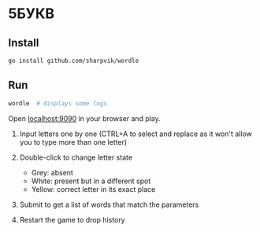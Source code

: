 # 5БУКВ

## Install

```bash
go install github.com/sharpvik/wordle
```

## Run

```bash
wordle  # displays some logs
```

Open [localhost:9090](http://localhost:9090) in your browser and play.

1. Input letters one by one (CTRL+A to select and replace as it won't allow you to type more than one letter)
2. Double-click to change letter state

   - Grey: absent
   - White: present but in a different spot
   - Yellow: correct letter in its exact place

3. Submit to get a list of words that match the parameters
4. Restart the game to drop history

